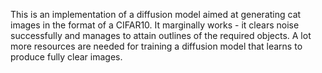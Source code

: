This is an implementation of a diffusion model aimed at generating cat images in the format of a CIFAR10.
It marginally works - it clears noise successfully and manages to attain outlines of the required objects. 
A lot more resources are needed for training a diffusion model that learns to produce fully clear images.
